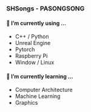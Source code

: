 ### SHSongs - PASONGSONG

#### 🔭 I’m currently using ...
* C++ / Python
* Unreal Engine
* Pytorch
* Raspberry Pi
* Window / Linux

#### 🌱 I’m currently learning ...
* Computer Architecture
* Machine Learning
* Graphics
